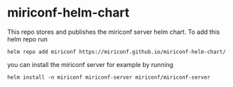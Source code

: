 # miriconf-helm-chart

This repo stores and publishes the miriconf server helm chart. To add this helm repo run 

```
helm repo add miriconf https://miriconf.github.io/miriconf-helm-chart/
```

you can install the miriconf server for example by running 

```
helm install -n miriconf miriconf-server miriconf/miriconf-server
```
